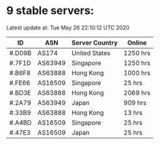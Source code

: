 # 9 stable servers:

Latest update at: Tue May 26 22:10:12 UTC 2020

| ID | ASN | Server Country | Online |
| -- | --- | -------------- | ------ |
| #.D09B | AS174 | United States | 1250 hrs |
| #.7F1D | AS63949 | Singapore | 1250 hrs |
| #.B6F8 | AS63888 | Hong Kong | 1000 hrs |
| #.FE66 | AS16509 | Singapore | 25 hrs |
| #.BD3E | AS63888 | Hong Kong | 2069 hrs |
| #.2A79 | AS63949 | Japan | 909 hrs |
| #.33B9 | AS63888 | Hong Kong | 13 hrs |
| #.A4BD | AS16509 | Singapore | 25 hrs |
| #.47E3 | AS16509 | Japan | 25 hrs |

